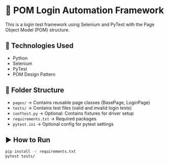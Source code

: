 # 🧪 POM Login Automation Framework

This is a login test framework using Selenium and PyTest with the Page Object Model (POM) structure.

## 🔧 Technologies Used
- Python
- Selenium
- PyTest
- POM Design Pattern

## 📁 Folder Structure

- `pages/` → Contains reusable page classes (BasePage, LoginPage)
- `tests/` → Contains test files (valid and invalid login tests)
- `conftest.py` → Optional: Contains fixtures for driver setup
- `requirements.txt` → Required packages
- `pytest.ini` → Optional config for pytest settings

## ▶️ How to Run

```bash
pip install -r requirements.txt
pytest tests/

